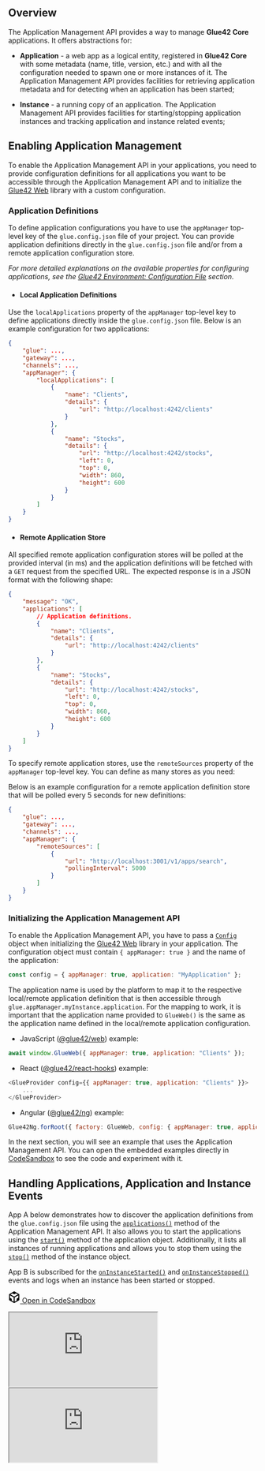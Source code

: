 ## Overview

The Application Management API provides a way to manage **Glue42 Core** applications. It offers abstractions for:

- **Application** - a web app as a logical entity, registered in **Glue42 Core** with some metadata (name, title, version, etc.) and with all the configuration needed to spawn one or more instances of it. The Application Management API provides facilities for retrieving application metadata and for detecting when an application has been started;

- **Instance** - a running copy of an application. The Application Management API provides facilities for starting/stopping application instances and tracking application and instance related events;

## Enabling Application Management

To enable the Application Management API in your applications, you need to provide configuration definitions for all applications you want to be accessible through the Application Management API and to initialize the [Glue42 Web](../../../reference/core/latest/glue42%20web/index.html) library with a custom configuration.

### Application Definitions

To define application configurations you have to use the `appManager` top-level key of the `glue.config.json` file of your project. You can provide application definitions directly in the `glue.config.json` file and/or from a remote application configuration store. 

*For more detailed explanations on the available properties for configuring applications, see the [Glue42 Environment: Configuration File](../../core-concepts/environment/overview/index.html#configuration_file) section.*

- #### Local Application Definitions

Use the `localApplications` property of the `appManager` top-level key to define applications directly inside the `glue.config.json` file. Below is an example configuration for two applications: 

```json
{
    "glue": ...,
    "gateway": ...,
    "channels": ...,
    "appManager": {
        "localApplications": [
            {
                "name": "Clients",
                "details": {
                    "url": "http://localhost:4242/clients"
                }
            },
            {
                "name": "Stocks",
                "details": {
                    "url": "http://localhost:4242/stocks",
                    "left": 0,
                    "top": 0,
                    "width": 860,
                    "height": 600
                }
            }
        ]
    }
}
```

- #### Remote Application Store

All specified remote application configuration stores will be polled at the provided interval (in ms) and the application definitions will be fetched with a `GET` request from the specified URL. The expected response is in a JSON format with the following shape:

```json
{
    "message": "OK",
    "applications": [
        // Application definitions.
        {
            "name": "Clients",
            "details": {
                "url": "http://localhost:4242/clients"
            }
        },
        {
            "name": "Stocks",
            "details": {
                "url": "http://localhost:4242/stocks",
                "left": 0,
                "top": 0,
                "width": 860,
                "height": 600
            }
        }
    ]
}
```

To specify remote application stores, use the `remoteSources` property of the `appManager` top-level key. You can define as many stores as you need:

Below is an example configuration for a remote application definition store that will be polled every 5 seconds for new definitions:

```json
{
    "glue": ...,
    "gateway": ...,
    "channels": ...,
    "appManager": {
        "remoteSources": [
            {
                "url": "http://localhost:3001/v1/apps/search",
                "pollingInterval": 5000
            }
        ]
    }
}
```

### Initializing the Application Management API

To enable the Application Management API, you have to pass a [`Config`](../../../reference/core/latest/glue42%20web/index.html#!Config) object when initializing the [Glue42 Web](../../../reference/core/latest/glue42%20web/index.html) library in your application. The configuration object must contain `{ appManager: true }` and the name of the application:

```javascript
const config = { appManager: true, application: "MyApplication" };
```

The application name is used by the platform to map it to the respective local/remote application definition that is then accessible through `glue.appManager.myInstance.application`. For the mapping to work, it is important that the application name provided to `GlueWeb()` is the same as the application name defined in the local/remote application configuration.

- JavaScript ([@glue42/web](https://www.npmjs.com/package/@glue42/web)) example:

```javascript
await window.GlueWeb({ appManager: true, application: "Clients" });
```

- React ([@glue42/react-hooks](https://www.npmjs.com/package/@glue42/react-hooks)) example:

```javascript
<GlueProvider config={{ appManager: true, application: "Clients" }}>
    ...
</GlueProvider>
```

- Angular ([@glue42/ng](https://www.npmjs.com/package/@glue42/ng)) example:

```javascript
Glue42Ng.forRoot({ factory: GlueWeb, config: { appManager: true, application: "Clients" } })
```

In the next section, you will see an example that uses the Application Management API. You can open the embedded examples directly in [CodeSandbox](https://codesandbox.io) to see the code and experiment with it.

## Handling Applications, Application and Instance Events

App A below demonstrates how to discover the application definitions from the `glue.config.json` file using the [`applications()`](../../../reference/core/latest/appManager/index.html#!API-applications) method of the Application Management API. It also allows you to start the applications using the [`start()`](../../../reference/core/latest/appManager/index.html#!Application-start) method of the application object. Additionally, it lists all instances of running applications and allows you to stop them using the [`stop()`](../../../reference/core/latest/appManager/index.html#!Instance-stop) method of the instance object.

App B is subscribed for the [`onInstanceStarted()`](../../../reference/core/latest/appManager/index.html#!API-onInstanceStarted) and [`onInstanceStopped()`](../../../reference/core/latest/appManager/index.html#!API-onInstanceStopped) events and logs when an instance has been started or stopped.

<a href="https://codesandbox.io/s/github/Glue42/core/tree/master/live-examples/app-manager/app-manager-events" target="_blank" class="btn btn-primary"><svg xmlns="http://www.w3.org/2000/svg" viewBox="0 0 256 296" preserveAspectRatio="xMidYMid meet" width="24" height="24" version="1.1" style="pointer-events: auto;">
        <path fill="#000000" d="M 115.498 261.088 L 115.498 154.479 L 23.814 101.729 L 23.814 162.502 L 65.8105 186.849 L 65.8105 232.549 L 115.498 261.088 Z M 139.312 261.715 L 189.917 232.564 L 189.917 185.78 L 232.186 161.285 L 232.186 101.274 L 139.312 154.895 L 139.312 261.715 Z M 219.972 80.8277 L 171.155 52.5391 L 128.292 77.4107 L 85.104 52.5141 L 35.8521 81.1812 L 127.766 134.063 L 219.972 80.8277 Z M 0 222.212 L 0 74.4949 L 127.987 0 L 256 74.182 L 256 221.979 L 127.984 295.723 L 0 222.212 Z" style="pointer-events: auto;"></path>
</svg> Open in CodeSandbox</a>
<div class="d-flex">
    <iframe src="https://hu9ve.csb.app/app-a/index.html"></iframe>
    <iframe src="https://hu9ve.csb.app/app-b/index.html"></iframe>
</div>